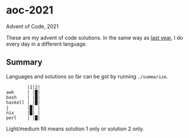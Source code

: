 # aoc-2021
Advent of Code, 2021

These are my advent of code solutions.
In the same way as [last year](https://github.com/dylan-thinnes/aoc-2020), I do every day in a different language.

## Summary

Languages and solutions so far can be got by running `./summarize`.

```
        |1|2|
awk     | |█|
bash    | |█|
haskell | |█|
j       |█| |
nix     |█| |
perl    | |█|
```

Light/medium fill means solution 1 only or solution 2 only.
